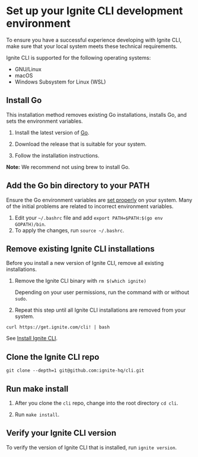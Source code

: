 # Set up your Ignite CLI development environment

To ensure you have a successful experience developing with Ignite CLI, make sure that your local system meets these technical requirements.

Ignite CLI is supported for the following operating systems:

- GNU/Linux
- macOS
- Windows Subsystem for Linux (WSL)

## Install Go

This installation method removes existing Go installations, installs Go, and sets the environment variables.

1. Install the latest version of [Go](https://golang.org/doc/install).

2. Download the release that is suitable for your system.

3. Follow the installation instructions.

**Note:** We recommend not using brew to install Go.

## Add the Go bin directory to your PATH

Ensure the Go environment variables are [set properly](https://golang.org/doc/gopath_code#GOPATH) on your system. Many of the initial problems are related to incorrect environment variables.

1. Edit your `~/.bashrc` file and add `export PATH=$PATH:$(go env GOPATH)/bin`.
2. To apply the changes, run `source ~/.bashrc`.

## Remove existing Ignite CLI installations

Before you install a new version of Ignite CLI, remove all existing  installations.

1. Remove the Ignite CLI binary with `rm $(which ignite)`

   Depending on your user permissions, run the command with or without `sudo`.

2. Repeat this step until all Ignite CLI installations are removed from your system.

`curl https://get.ignite.com/cli! | bash`

See [Install Ignite CLI](docs/install.md).

## Clone the Ignite CLI repo

`git clone --depth=1 git@github.com:ignite-hq/cli.git`

## Run make install

1. After you clone the `cli` repo, change into the root directory `cd cli`.

2. Run `make install`.

## Verify your Ignite CLI version

To verify the version of Ignite CLI that is installed, run `ignite version`.
